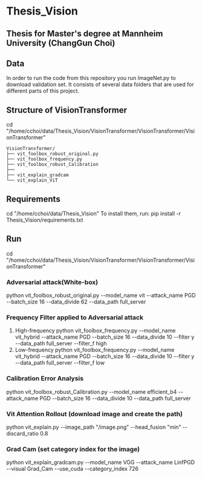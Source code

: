 # Thesis_Vision
## Thesis for Master's degree at Mannheim University (ChangGun Choi)

## Data
In order to run the code from this repository you run ImageNet.py to download validation set. 
It consists of several data folders that are used for different parts of this project.

## Structure of VisionTransformer
cd "/home/cchoi/data/Thesis_Vision/VisionTransformer/VisionTransformer/VisionTransformer"
```
VisionTransformer/
├── vit_foolbox_robust_original.py
├── vit_foolbox_frequency.py
├── vit_foolbox_robust_Calibration
├── 
├── vit_explain_gradcam
└── vit_explain_ViT
```
## Requirements
cd "/home/cchoi/data/Thesis_Vision"
To install them, run: pip install -r Thesis_Vision/requirements.txt

## Run
cd "/home/cchoi/data/Thesis_Vision/VisionTransformer/VisionTransformer/VisionTransformer" 
### Adversarial attack(White-box)
python vit_foolbox_robust_original.py --model_name vit --attack_name PGD --batch_size 16 --data_divide 62  --data_path full_server
### Frequency Filter applied to Adversarial attack
1) High-frequency
python vit_foolbox_frequency.py --model_name vit_hybrid --attack_name PGD --batch_size 16 --data_divide 10 --filter y --data_path full_server --filter_f high
2) Low-frequency
python vit_foolbox_frequency.py --model_name vit_hybrid --attack_name PGD --batch_size 16 --data_divide 10 --filter y --data_path full_server --filter_f low
### Calibration Error Analysis
python vit_foolbox_robust_Calibration.py --model_name efficient_b4 --attack_name PGD --batch_size 16 --data_divide 10 --data_path full_server 
### Vit Attention Rollout (download image and create the path)
python vit_explain.py --image_path "/image.png" --head_fusion "min" --discard_ratio 0.8 
### Grad Cam (set category index for the image)
python vit_explain_gradcam.py --model_name VGG --attack_name LinfPGD --visual Grad_Cam --use_cuda --category_index 726
